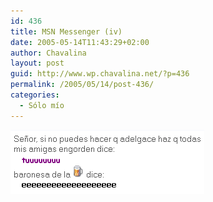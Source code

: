 ```yaml
---
id: 436
title: MSN Messenger (iv)
date: 2005-05-14T11:43:29+02:00
author: Chavalina
layout: post
guid: http://www.wp.chavalina.net/?p=436
permalink: /2005/05/14/post-436/
categories:
  - Sólo mío
---
```

<p class="imgcentro">
  <img src="/imagenes/fotos/messenger-iv.gif" alt="Se&ntilde;or, si no puedes hacer que adelgace haz q todas mis amigas engorden" />
</p>